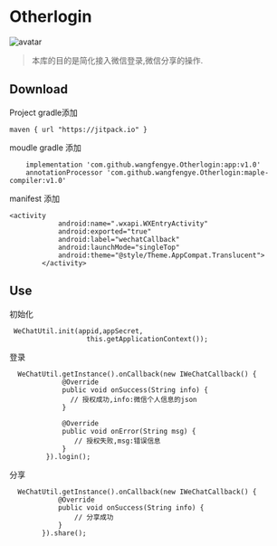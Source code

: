 
# Otherlogin

![avatar](https://img.shields.io/badge/Otherlogin-v1.0-green.svg)

> 本库的目的是简化接入微信登录,微信分享的操作.

## Download

Project gradle添加
```  
maven { url "https://jitpack.io" }
 ```
               
               
 moudle gradle 添加
```
    implementation 'com.github.wangfengye.Otherlogin:app:v1.0'
    annotationProcessor 'com.github.wangfengye.Otherlogin:maple-compiler:v1.0'

```
manifest 添加
```
<activity
            android:name=".wxapi.WXEntryActivity"
            android:exported="true"
            android:label="wechatCallback"
            android:launchMode="singleTop"
            android:theme="@style/Theme.AppCompat.Translucent">
        </activity>

```

## Use
初始化
```
 WeChatUtil.init(appid,appSecret,
                   this.getApplicationContext());
```
       
 登录
 
```
  WeChatUtil.getInstance().onCallback(new IWeChatCallback() {
             @Override
             public void onSuccess(String info) {
               // 授权成功,info:微信个人信息的json
             }
 
             @Override
             public void onError(String msg) {
                // 授权失败,msg:错误信息
             }
         }).login();
```
分享
```
  WeChatUtil.getInstance().onCallback(new IWeChatCallback() {
            @Override
            public void onSuccess(String info) {
                // 分享成功
            }
        }).share();
```
